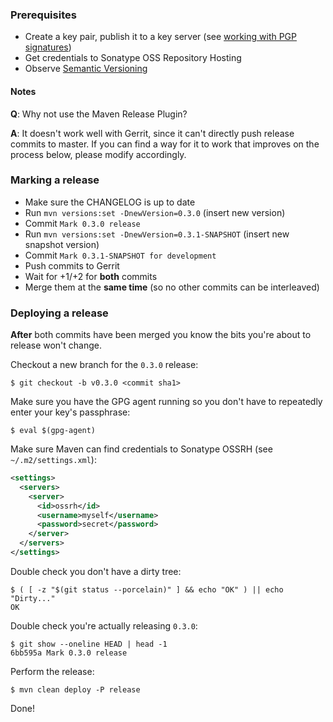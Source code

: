 ### Prerequisites

* Create a key pair, publish it to a key server (see [working with PGP signatures][working-with-pgp-signatures])
* Get credentials to Sonatype OSS Repository Hosting
* Observe [Semantic Versioning][semver]

[working-with-pgp-signatures]: https://central.sonatype.org/pages/working-with-pgp-signatures.html
[semver]: http://semver.org/

#### Notes

**Q**: Why not use the Maven Release Plugin?

**A**: It doesn't work well with Gerrit, since it can't directly push release commits to master. If you can find a way for it to work that improves on the process below, please modify accordingly.

### Marking a release

* Make sure the CHANGELOG is up to date
* Run `mvn versions:set -DnewVersion=0.3.0` (insert new version)
* Commit `Mark 0.3.0 release`
* Run `mvn versions:set -DnewVersion=0.3.1-SNAPSHOT` (insert new snapshot version)
* Commit `Mark 0.3.1-SNAPSHOT for development`
* Push commits to Gerrit
* Wait for +1/+2 for **both** commits
* Merge them at the **same time** (so no other commits can be interleaved)

### Deploying a release

**After** both commits have been merged you know the bits you're about to release won't change.

Checkout a new branch for the `0.3.0` release:

```
$ git checkout -b v0.3.0 <commit sha1>
```

Make sure you have the GPG agent running so you don't have to repeatedly enter your key's passphrase:

```
$ eval $(gpg-agent)
```

Make sure Maven can find credentials to Sonatype OSSRH (see `~/.m2/settings.xml`):

```xml
<settings>
  <servers>
    <server>
      <id>ossrh</id>
      <username>myself</username>
      <password>secret</password>
    </server>
  </servers>
</settings>
```

Double check you don't have a dirty tree:

```
$ ( [ -z "$(git status --porcelain)" ] && echo "OK" ) || echo "Dirty..."
OK
```

Double check you're actually releasing `0.3.0`:

```
$ git show --oneline HEAD | head -1
6bb595a Mark 0.3.0 release
```

Perform the release:

```
$ mvn clean deploy -P release
```

Done!